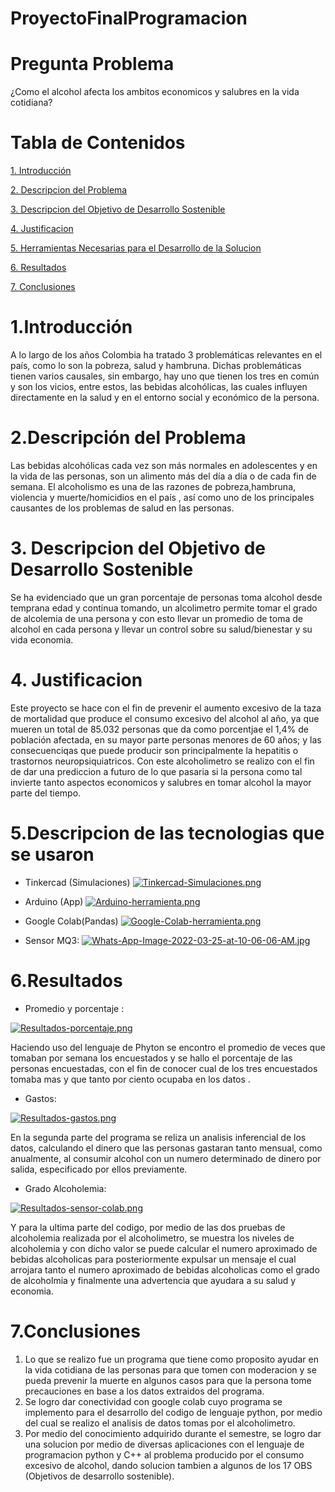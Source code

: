 # ProyectoFinalProgramacion
# Pregunta Problema
¿Como el alcohol afecta los ambitos economicos y salubres en la vida cotidiana?
# Tabla de Contenidos
[1. Introducción](#introducción)

[2. Descripcion del Problema](#descripcion-del-problema)

[3. Descripcion del Objetivo de Desarrollo Sostenible](#descripcion-del-objetivo-de-desarrollo-sostenible)

[4. Justificacion](#justificacion)

[5. Herramientas Necesarias para el Desarrollo de la Solucion](#herramientas-necesarias-para-el-desarrollo-de-la-solucion)

[6. Resultados](#resultados)

[7. Conclusiones](#conclusiones)

# 1.Introducción
A lo largo de los años Colombia ha tratado 3 problemáticas relevantes en el país, como lo son la pobreza, salud y hambruna. Dichas problemáticas tienen varios causales, sin embargo, hay uno que tienen los tres en común y son los vicios, entre estos, las bebidas alcohólicas, las cuales influyen directamente en la salud y en el entorno social y económico de la persona.  
# 2.Descripción del Problema
Las bebidas alcohólicas cada vez son más normales en adolescentes y en la vida de las personas, son un alimento más del día a día o de cada fin de semana. El alcoholismo es una de las razones de pobreza,hambruna, violencia y muerte/homicidios en el país , así como uno de los principales causantes de los problemas de salud en las personas.
# 3. Descripcion del Objetivo de Desarrollo Sostenible
Se ha evidenciado que un gran porcentaje de personas toma alcohol desde temprana edad y continua tomando, un alcolimetro permite tomar el grado de alcolemia de una persona y con esto llevar un promedio de toma de alcohol en cada persona y llevar un control sobre su salud/bienestar y su vida economia.
# 4. Justificacion
Este proyecto se hace con el fin de prevenir el aumento excesivo de la taza de mortalidad que produce el consumo excesivo del alcohol al año, ya que mueren un total de 85.032 personas que da como porcentjae el 1,4% de población afectada, en su mayor parte personas menores de 60 años; y las consecuenciqas que puede producir son principalmente la hepatitis o trastornos neuropsiquiatricos. Con este alcoholimetro se realizo con el fin de dar una prediccion a futuro de lo que pasaria si la persona como tal invierte tanto aspectos economicos y salubres en tomar alcohol la mayor parte del tiempo. 

# 5.Descripcion de las tecnologias que se usaron
- Tinkercad (Simulaciones)
[![Tinkercad-Simulaciones.png](https://i.postimg.cc/qRS5N4Rg/Tinkercad-Simulaciones.png)](https://postimg.cc/bD0TMX1j)

- Arduino (App)
[![Arduino-herramienta.png](https://i.postimg.cc/gJsb9XnL/Arduino-herramienta.png)](https://postimg.cc/k62pK5N7)

- Google Colab(Pandas)
[![Google-Colab-herramienta.png](https://i.postimg.cc/mkkq0mvK/Google-Colab-herramienta.png)](https://postimg.cc/GT0qDxhj)

- Sensor MQ3:
[![Whats-App-Image-2022-03-25-at-10-06-06-AM.jpg](https://i.postimg.cc/Ss2VxSrf/Whats-App-Image-2022-03-25-at-10-06-06-AM.jpg)](https://postimg.cc/DJh1CKRS)

# 6.Resultados
- Promedio y porcentaje :

[![Resultados-porcentaje.png](https://i.postimg.cc/ZKrgXv2b/Resultados-porcentaje.png)](https://postimg.cc/fJRB9yMp)

Haciendo uso del lenguaje de Phyton se encontro el promedio de veces que tomaban por semana los encuestados y se hallo el porcentaje de las personas encuestadas, con el fin de conocer cual de los tres encuestados tomaba mas y que tanto por ciento ocupaba en los datos . 

- Gastos:

[![Resultados-gastos.png](https://i.postimg.cc/1X8CWf6Q/Resultados-gastos.png)](https://postimg.cc/PvkQJf23)

En la segunda parte del programa se reliza un analisis inferencial de los datos, calculando el dinero que las personas gastaran tanto mensual, como anualmente, al consumir alcohol con un numero determinado de dinero por salida, especificado por ellos previamente.

- Grado Alcoholemia:

[![Resultados-sensor-colab.png](https://i.postimg.cc/bNWcjjNg/Resultados-sensor-colab.png)](https://postimg.cc/nC4wvgm9)

Y para la ultima parte del codigo, por medio de las dos pruebas de alcoholemia realizada por el alcoholimetro, se muestra los niveles de alcoholemia y con dicho valor se puede calcular el numero aproximado de bebidas alcoholicas para posteriormente expulsar un mensaje el cual arrojara tanto el numero aproximado de bebidas alcoholicas como el grado de alcoholmia y finalmente una advertencia que ayudara a su salud y economia.

# 7.Conclusiones
1. Lo que se realizo fue un programa que tiene como proposito ayudar en la vida cotidiana de las personas para que tomen con moderacion y se pueda prevenir la muerte en algunos casos para que la persona tome precauciones en base a los datos extraidos del programa.
2. Se logro dar conectividad con google colab cuyo programa se implemento para el desarrollo del codigo de lenguaje python, por medio del cual se realizo el analisis de datos tomas por  el alcoholimetro.
3. Por medio del conocimiento adquirido durante el semestre, se logro dar una solucion por medio de diversas aplicaciones con el lenguaje de programacion python y C++ al problema producido por el consumo excesivo de alcohol, dando solucion tambien a algunos de los 17 OBS (Objetivos de desarrollo sostenible).


